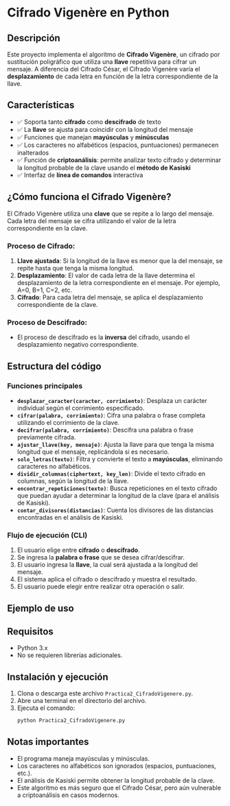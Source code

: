 # Cifrado Vigenère en Python

## Descripción

Este proyecto implementa el algoritmo de **Cifrado Vigenère**, un cifrado por sustitución poligráfico que utiliza una **llave** repetitiva para cifrar un mensaje. 
A diferencia del Cifrado César, el Cifrado Vigenère varía el **desplazamiento** de cada letra en función de la letra correspondiente de la llave.

## Características

- ✅ Soporta tanto **cifrado** como **descifrado** de texto
- ✅ La **llave** se ajusta para coincidir con la longitud del mensaje
- ✅ Funciones que manejan **mayúsculas** y **minúsculas**
- ✅ Los caracteres no alfabéticos (espacios, puntuaciones) permanecen inalterados
- ✅ Función de **criptoanálisis**: permite analizar texto cifrado y determinar la longitud probable de la clave usando el **método de Kasiski**
- ✅ Interfaz de **línea de comandos** interactiva

## ¿Cómo funciona el Cifrado Vigenère?

El Cifrado Vigenère utiliza una **clave** que se repite a lo largo del mensaje. Cada letra del mensaje se cifra utilizando el valor de la letra correspondiente en la clave.

### Proceso de Cifrado:
1. **Llave ajustada**: Si la longitud de la llave es menor que la del mensaje, se repite hasta que tenga la misma longitud.
2. **Desplazamiento**: El valor de cada letra de la llave determina el desplazamiento de la letra correspondiente en el mensaje. Por ejemplo, A=0, B=1, C=2, etc.
3. **Cifrado**: Para cada letra del mensaje, se aplica el desplazamiento correspondiente de la clave.

### Proceso de Descifrado:
- El proceso de descifrado es la **inversa** del cifrado, usando el desplazamiento negativo correspondiente.

## Estructura del código

### Funciones principales

- **`desplazar_caracter(caracter, corrimiento)`**: Desplaza un carácter individual según el corrimiento especificado.
- **`cifrar(palabra, corrimiento)`**: Cifra una palabra o frase completa utilizando el corrimiento de la clave.
- **`decifrar(palabra, corrimiento)`**: Descifra una palabra o frase previamente cifrada.
- **`ajustar_llave(key, mensaje)`**: Ajusta la llave para que tenga la misma longitud que el mensaje, replicándola si es necesario.
- **`solo_letras(texto)`**: Filtra y convierte el texto a **mayúsculas**, eliminando caracteres no alfabéticos.
- **`dividir_columnas(ciphertext, key_len)`**: Divide el texto cifrado en columnas, según la longitud de la llave.
- **`encontrar_repeticiones(texto)`**: Busca repeticiones en el texto cifrado que puedan ayudar a determinar la longitud de la clave (para el análisis de Kasiski).
- **`contar_divisores(distancias)`**: Cuenta los divisores de las distancias encontradas en el análisis de Kasiski.

### Flujo de ejecución (CLI)

1. El usuario elige entre **cifrado** o **descifrado**.
2. Se ingresa la **palabra o frase** que se desea cifrar/descifrar.
3. El usuario ingresa la **llave**, la cual será ajustada a la longitud del mensaje.
4. El sistema aplica el cifrado o descifrado y muestra el resultado.
5. El usuario puede elegir entre realizar otra operación o salir.

## Ejemplo de uso

## Requisitos

- Python 3.x
- No se requieren librerías adicionales.

## Instalación y ejecución

1. Clona o descarga este archivo `Practica2_CifradoVigenere.py`.
2. Abre una terminal en el directorio del archivo.
3. Ejecuta el comando:
   ```bash
   python Practica2_CifradoVigenere.py

## Notas importantes

- El programa maneja mayúsculas y minúsculas.
- Los caracteres no alfabéticos son ignorados (espacios, puntuaciones, etc.).
- El análisis de Kasiski permite obtener la longitud probable de la clave.
- Este algoritmo es más seguro que el Cifrado César, pero aún vulnerable a criptoanálisis en casos modernos.

  

